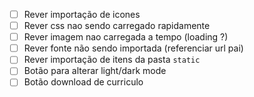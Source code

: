 - [ ] Rever importação de icones
- [ ] Rever css nao sendo carregado rapidamente
- [ ] Rever imagem nao carregada a tempo (loading ?)
- [ ] Rever fonte não sendo importada (referenciar url pai)
- [ ] Rever importação de itens da pasta `static`
- [ ] Botão para alterar light/dark mode
- [ ] Botão download de curriculo